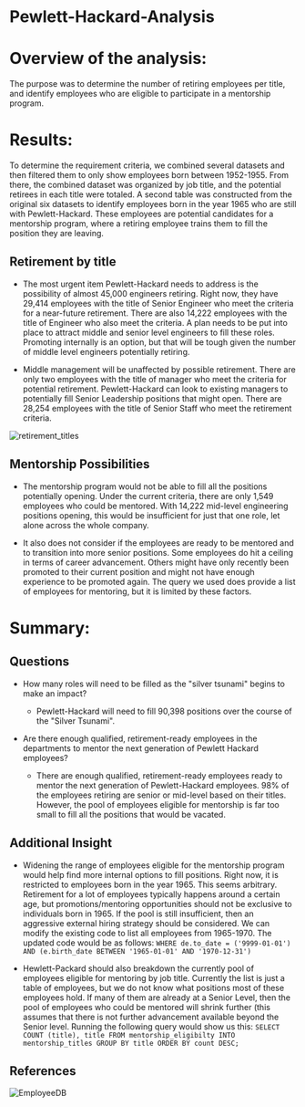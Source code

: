 # Pewlett-Hackard-Analysis

# Overview of the analysis:

The purpose was to determine the number of retiring employees per title, and identify employees who are eligible to participate in a mentorship program.

# Results:
To determine the requirement criteria, we combined several datasets and then filtered them to only show employees born between 1952-1955. From there, the combined dataset was organized by job title, and the potential retirees in each title were totaled. A second table was constructed from the original six datasets to identify employees born in the year 1965 who are still with Pewlett-Hackard. These employees are potential candidates for a mentorship program, where a retiring employee trains them to fill the position they are leaving.

## Retirement by title
- The most urgent item Pewlett-Hackard needs to address is the possibility of almost 45,000 engineers retiring. Right now, they have 29,414 employees with the title of Senior Engineer who meet the criteria for a near-future retirement. There are also 14,222 employees with the title of Engineer who also meet the criteria. A plan needs to be put into place to attract middle and senior level engineers to fill these roles. Promoting internally is an option, but that will be tough given the number of middle level engineers potentially retiring. 

- Middle management will be unaffected by possible retirement. There are only two employees with the title of manager who meet the criteria for potential retirement. Pewlett-Hackard can look to existing managers to potentially fill Senior Leadership positions that might open. There are 28,254 employees with the title of Senior Staff who meet the retirement criteria. 

![retirement_titles](https://user-images.githubusercontent.com/89143725/137567150-b25af2e1-a759-4149-a288-e385564da26b.png)

## Mentorship Possibilities

- The mentorship program would not be able to fill all the positions potentially opening. Under the current criteria, there are only 1,549 employees who could be mentored. With 14,222 mid-level engineering positions opening, this would be insufficient for just that one role, let alone across the whole company.  

- It also does not consider if the employees are ready to be mentored and to transition into more senior positions. Some employees do hit a ceiling in terms of career advancement. Others might have only recently been promoted to their current position and might not have enough experience to be promoted again. The query we used does provide a list of employees for mentoring, but it is limited by these factors. 


# Summary:

## Questions
- How many roles will need to be filled as the "silver tsunami" begins to make an impact?
	- Pewlett-Hackard will need to fill 90,398 positions over the course of the "Silver Tsunami". 

- Are there enough qualified, retirement-ready employees in the departments to mentor the next generation of Pewlett Hackard employees?
	- There are enough qualified, retirement-ready employees ready to mentor the next generation of Pewlett-Hackard employees. 98% of the employees retiring are senior or mid-level based on their titles. However, the pool of employees eligible for mentorship is far too small to fill all the positions that would be vacated. 


## Additional Insight
 - Widening the range of employees eligible for the mentorship program would help find more internal options to fill positions. Right now, it is restricted to employees born in the year 1965. This seems arbitrary. Retirement for a lot of employees typically happens around a certain age, but promotions/mentoring opportunities should not be exclusive to individuals born in 1965. If the pool is still insufficient, then an aggressive external hiring strategy should be considered. We can modify the existing code to list all employees from 1965-1970. The updated code would be as follows:
 `WHERE de.to_date = ('9999-01-01') 
	  AND (e.birth_date BETWEEN '1965-01-01' AND '1970-12-31')`
    
- Hewlett-Packard should also breakdown the currently pool of employees eligible for mentoring by job title. Currently the list is just a table of employees, but we do not know what positions most of these employees hold. If many of them are already at a Senior Level, then the pool of employees who could be mentored will shrink further (this assumes that there is not further advancement available beyond the Senior level. Running the following query would show us this:
`SELECT COUNT (title), title
FROM mentorship_eligibilty
INTO mentorship_titles
GROUP BY title
ORDER BY count DESC;`

## References 
![EmployeeDB](https://user-images.githubusercontent.com/89143725/137567175-5d749b15-8faf-46f6-aefa-b456ad491010.png)
